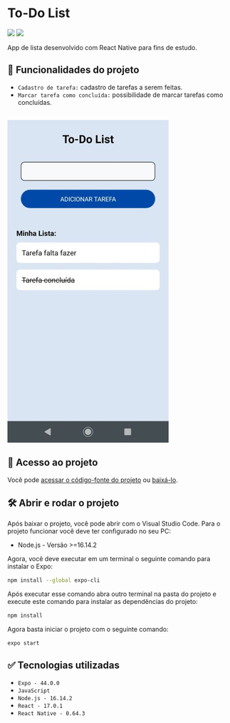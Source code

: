 # To-Do List

<p align="left">
    <img src="https://img.shields.io/badge/Status-Conclu%C3%ADdo-brightgreen?style=for-the-badge"/>
    <img src="https://img.shields.io/github/license/GabrielSchiavo/to-do-list?color=blue&style=for-the-badge"/>
</p>

App de lista desenvolvido com React Native para fins de estudo.

## :hammer: Funcionalidades do projeto
- `Cadastro de tarefa:` cadastro de tarefas a serem feitas.
- `Marcar tarefa como concluída:` possibilidade de marcar tarefas como concluídas.

<br>
<img src="./assets/screenshots/screenshot1_tela_inicial.jpg" alt="Screenshot tela inicial"/>

## :file_folder: Acesso ao projeto
Você pode [acessar o código-fonte do projeto](https://github.com/GabrielSchiavo/to-do-list) ou [baixá-lo](https://github.com/GabrielSchiavo/to-do-list/archive/refs/heads/main.zip).

## 	:hammer_and_wrench: Abrir e rodar o projeto
Após baixar o projeto, você pode abrir com o Visual Studio Code. Para o projeto funcionar você deve ter configurado no seu PC:

* Node.js - Versão >=16.14.2

Agora, você deve executar em um terminal o seguinte comando para instalar o Expo:
```bash
npm install --global expo-cli
```

Após executar esse comando abra outro terminal na pasta do projeto e execute este comando para instalar as dependências do projeto:
```bash
npm install
```

Agora basta iniciar o projeto com o seguinte comando:
```bash
expo start
```

## :white_check_mark: Tecnologias utilizadas
* `Expo - 44.0.0`
* `JavaScript`
* `Node.js - 16.14.2`
* `React - 17.0.1`
* `React Native - 0.64.3`
